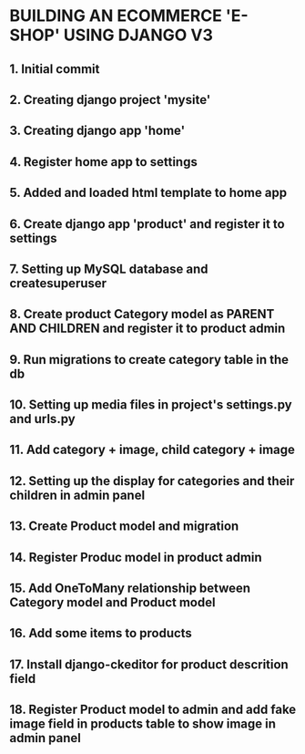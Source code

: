 # BUILDING AN ECOMMERCE 'E-SHOP' USING DJANGO V3

## 1. Initial commit

## 2. Creating django project 'mysite' 

## 3. Creating django app 'home' 

## 4. Register home app to settings

## 5. Added and loaded html template to home app

## 6. Create django app 'product' and register it to settings 

## 7. Setting up MySQL database and createsuperuser

## 8. Create product Category model as PARENT AND CHILDREN and register it to product admin

## 9. Run migrations to create category table in the db 

## 10. Setting up media files in project's settings.py and urls.py

## 11. Add category + image, child category + image

## 12. Setting up the display for categories and their children in admin panel

## 13. Create Product model and migration

## 14. Register Produc model in product admin

## 15. Add OneToMany relationship between Category model and Product model

## 16. Add some items to products

## 17. Install django-ckeditor for product descrition field

## 18. Register Product model to admin and add fake image field in products table to show image in admin panel